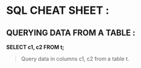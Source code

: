 # SQL CHEAT SHEET :

## QUERYING DATA FROM A TABLE :

**SELECT c1, c2 FROM t;**
> Query data in columns c1, c2 from a table t.
